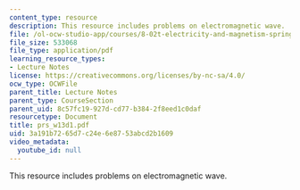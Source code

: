 ```yaml
---
content_type: resource
description: This resource includes problems on electromagnetic wave.
file: /ol-ocw-studio-app/courses/8-02t-electricity-and-magnetism-spring-2005/3a191b7265d7c24e6e8753abcd2b1609_prs_w13d1.pdf
file_size: 533068
file_type: application/pdf
learning_resource_types:
- Lecture Notes
license: https://creativecommons.org/licenses/by-nc-sa/4.0/
ocw_type: OCWFile
parent_title: Lecture Notes
parent_type: CourseSection
parent_uid: 8c57fc19-927d-cd77-b384-2f8eed1c0daf
resourcetype: Document
title: prs_w13d1.pdf
uid: 3a191b72-65d7-c24e-6e87-53abcd2b1609
video_metadata:
  youtube_id: null
---
```

This resource includes problems on electromagnetic wave.
